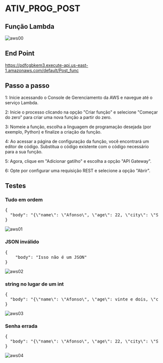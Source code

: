 # ATIV_PROG_POST

## Função Lambda
![aws00](https://github.com/Rafael-Moritz/ATIV_PROG_POST/assets/99282359/af5510ec-d23e-4004-b40c-6c975f24af0c)

## End Point

https://pdfcgbkem3.execute-api.us-east-1.amazonaws.com/default/Post_func

## Passo a passo
1: Inicie acessando o Console de Gerenciamento da AWS e navegue até o serviço Lambda.

2: Inicie o processo clicando na opção "Criar função" e selecione "Começar do zero" para criar uma nova função a partir do zero.

3: Nomeie a função, escolha a linguagem de programação desejada (por exemplo, Python) e finalize a criação da função.

4: Ao acessar a página de configuração da função, você encontrará um editor de código. Substitua o código existente com o código necessário para a sua função.

5: Agora, clique em "Adicionar gatilho" e escolha a opção "API Gateway".

6: Opte por configurar uma requisição REST e selecione a opção "Abrir".

## Testes
### Tudo em ordem

<pre>
{
  "body": "{\"name\": \"Afonso\", \"age\": 22, \"city\": \"SP\", \"password\": \"afonsinho\"}"
}
</pre>

![aws01](https://github.com/Rafael-Moritz/ATIV_PROG_POST/assets/99282359/2d4e930f-765b-4a57-8e00-b68643079a9f)

### JSON inválido
<pre>
{
    "body": "Isso não é um JSON"
}
</pre>

![aws02](https://github.com/Rafael-Moritz/ATIV_PROG_POST/assets/99282359/60ab7395-5b73-4ff6-8cf4-912db797272c)

### string no lugar de um int
<pre>
{
  "body": "{\"name\": \"Afonso\", \"age\": vinte e dois, \"city\": \"SP\", \"password\": \"afonsinho\"}"
}
</pre>

![aws03](https://github.com/Rafael-Moritz/ATIV_PROG_POST/assets/99282359/214450fe-4b11-4be4-aefb-ec5121117d9d)

### Senha errada
<pre>
{
  "body": "{\"name\": \"Afonso\", \"age\": 22, \"city\": \"SP\", \"password\": \"renato\"}"
}
</pre>

![aws04](https://github.com/Rafael-Moritz/ATIV_PROG_POST/assets/99282359/cd1ba4d3-c922-41cd-ace7-7885af4b0dfd)
